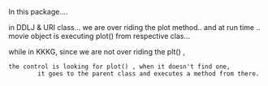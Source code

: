 In this package....

in DDLJ & URI class... we are over riding the plot method.. and at run time ..
            movie object is executing plot() from respective clas...

while in KKKG,  since we are not over riding the plt() ,

    the control is looking for plot() , when it doesn't find one,
            it goes to the parent class and executes a method from there.